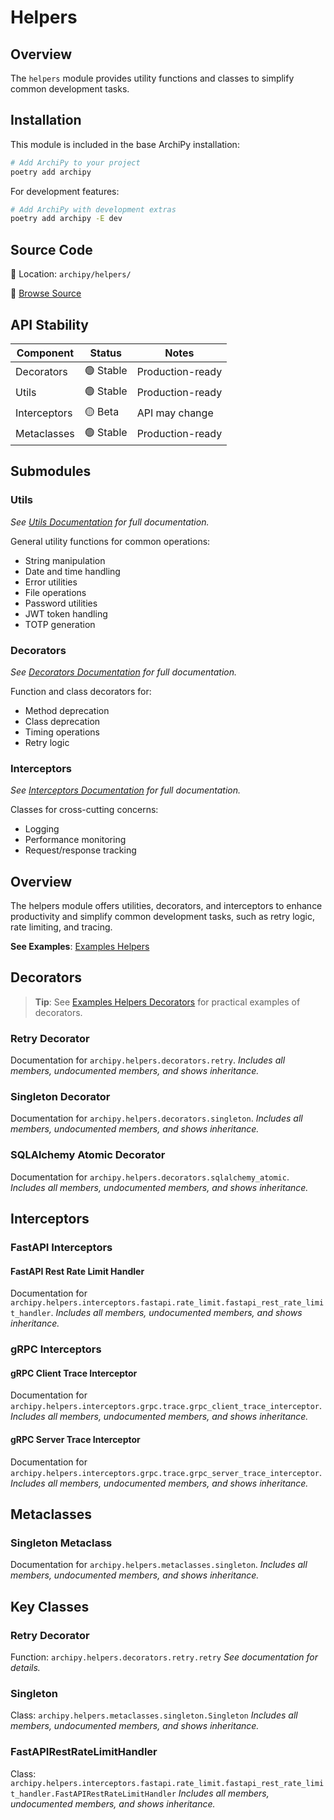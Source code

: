 # Helpers

## Overview

The `helpers` module provides utility functions and classes to simplify common development tasks.

## Installation

This module is included in the base ArchiPy installation:

```bash
# Add ArchiPy to your project
poetry add archipy
```

For development features:

```bash
# Add ArchiPy with development extras
poetry add archipy -E dev
```

## Source Code

📁 Location: `archipy/helpers/`

🔗 [Browse Source](https://github.com/SyntaxArc/ArchiPy/tree/master/archipy/helpers)

## API Stability

| Component    | Status | Notes |
|-------------|---------|-------|
| Decorators  | 🟢 Stable | Production-ready |
| Utils       | 🟢 Stable | Production-ready |
| Interceptors| 🟡 Beta   | API may change |
| Metaclasses | 🟢 Stable | Production-ready |

## Submodules

### Utils

*See [Utils Documentation](../examples/helpers/utils.md) for full documentation.*

General utility functions for common operations:

- String manipulation
- Date and time handling
- Error utilities
- File operations
- Password utilities
- JWT token handling
- TOTP generation

### Decorators

*See [Decorators Documentation](../examples/helpers/decorators.md) for full documentation.*

Function and class decorators for:

- Method deprecation
- Class deprecation
- Timing operations
- Retry logic

### Interceptors

*See [Interceptors Documentation](../examples/helpers/interceptors.md) for full documentation.*

Classes for cross-cutting concerns:

- Logging
- Performance monitoring
- Request/response tracking

## Overview

The helpers module offers utilities, decorators, and interceptors to enhance productivity and simplify common development tasks, such as retry logic, rate limiting, and tracing.

**See Examples**: [Examples Helpers](../examples/helpers/index.md)

## Decorators

> **Tip**: See [Examples Helpers Decorators](../examples/helpers/decorators.md) for practical examples of decorators.

### Retry Decorator

Documentation for `archipy.helpers.decorators.retry`.
*Includes all members, undocumented members, and shows inheritance.*

### Singleton Decorator

Documentation for `archipy.helpers.decorators.singleton`.
*Includes all members, undocumented members, and shows inheritance.*

### SQLAlchemy Atomic Decorator

Documentation for `archipy.helpers.decorators.sqlalchemy_atomic`.
*Includes all members, undocumented members, and shows inheritance.*

## Interceptors

### FastAPI Interceptors

#### FastAPI Rest Rate Limit Handler

Documentation for `archipy.helpers.interceptors.fastapi.rate_limit.fastapi_rest_rate_limit_handler`.
*Includes all members, undocumented members, and shows inheritance.*

### gRPC Interceptors

#### gRPC Client Trace Interceptor

Documentation for `archipy.helpers.interceptors.grpc.trace.grpc_client_trace_interceptor`.
*Includes all members, undocumented members, and shows inheritance.*

#### gRPC Server Trace Interceptor

Documentation for `archipy.helpers.interceptors.grpc.trace.grpc_server_trace_interceptor`.
*Includes all members, undocumented members, and shows inheritance.*

## Metaclasses

### Singleton Metaclass

Documentation for `archipy.helpers.metaclasses.singleton`.
*Includes all members, undocumented members, and shows inheritance.*

## Key Classes

### Retry Decorator

Function: `archipy.helpers.decorators.retry.retry`
*See documentation for details.*

### Singleton

Class: `archipy.helpers.metaclasses.singleton.Singleton`
*Includes all members, undocumented members, and shows inheritance.*

### FastAPIRestRateLimitHandler

Class: `archipy.helpers.interceptors.fastapi.rate_limit.fastapi_rest_rate_limit_handler.FastAPIRestRateLimitHandler`
*Includes all members, undocumented members, and shows inheritance.*
